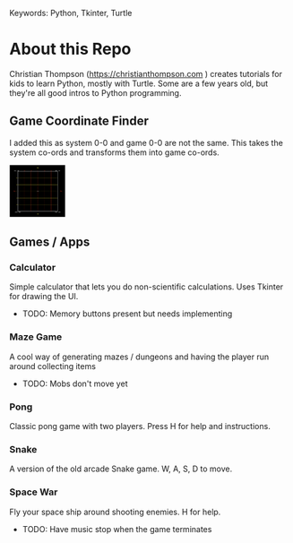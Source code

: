 Keywords: Python, Tkinter, Turtle

# About this Repo
Christian Thompson (https://christianthompson.com ) creates tutorials for kids to learn Python, mostly with Turtle. Some are a few years old, but they're all good intros to Python programming.

## Game Coordinate Finder
I added this as system 0-0 and game 0-0 are not the same.
This takes the system co-ords and transforms them into game co-ords.

<p float="left"><img src="https://github.com/MarkCBJSS/python-stuff/blob/master/tokyoedtechtutorials/gamecoordinatefinder/game-coord-finder.png" width="100" /></p>

## Games / Apps

### Calculator
Simple calculator that lets you do non-scientific calculations. Uses Tkinter for drawing the UI.
* TODO: Memory buttons present but needs implementing

### Maze Game
A cool way of generating mazes / dungeons and having the player run around collecting items
* TODO: Mobs don't move yet

### Pong
Classic pong game with two players. Press H for help and instructions.
 
### Snake
A version of the old arcade Snake game. W, A, S, D to move.

### Space War
Fly your space ship around shooting enemies. H for help.
* TODO: Have music stop when the game terminates

